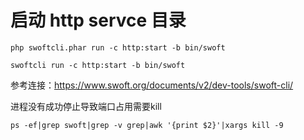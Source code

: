 # 启动 http servce 目录
```
php swoftcli.phar run -c http:start -b bin/swoft
```

```
swoftcli run -c http:start -b bin/swoft
```

参考连接：https://www.swoft.org/documents/v2/dev-tools/swoft-cli/



进程没有成功停止导致端口占用需要kill

```
ps -ef|grep swoft|grep -v grep|awk '{print $2}'|xargs kill -9
```
